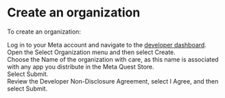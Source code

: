 # Create an organization  
  
To create an organization:  
  
Log in to your Meta account and navigate to the [developer dashboard](https://developer.oculus.com/manage/organizations/create).    
Open the Select Organization menu and then select Create.   
Choose the Name of the organization with care, as this name is associated with any app you distribute in the Meta Quest Store.  
Select Submit.  
Review the Developer Non-Disclosure Agreement, select I Agree, and then select Submit.  
